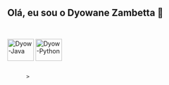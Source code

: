 ## Olá, eu sou o Dyowane Zambetta 👋


##

<div style="display: inline_block"><br>
  <img align="center" alt="Dyow-Java" height="50" width="60" src="https://cdn.jsdelivr.net/gh/devicons/devicon@latest/icons/java/java-original.svg">
  <img align="center" alt="Dyow-Python" height="50" width="60" src="https://cdn.jsdelivr.net/gh/devicons/devicon@latest/icons/python/python-original.svg">

  ##

  
          
          >
</div>

          
